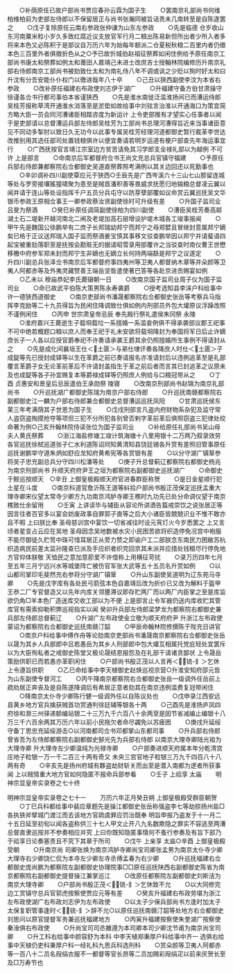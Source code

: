 <!-- { "loadSidebar": true } -->
　　○补荫原任已故户部尚书贾应春孙云霖为国子生
　　○罢南京礼部尚书何维柏维柏前为吏部左侍郎以不保留居正与尚书张瀚同被旨诘责未几南转至是自陈遂罢之
　　○戊子复除原任云南右参政张仲谦为山东左参政
　　○先是临德  仓岁收山东河南粟米粒小岁久多致红腐近议支放官军行月二粮出陈易新但所出者少所入者多将来本色又必陈积于是部议自万历六年为始每年额派二仓夏税秋粮二百里内者仍徵本色三百里外者俱徵折色从之○予已故忻城伯赵祖征祭葬如闲住例给予原任南京工部尚书康太和祭葬如例太和莆田人嘉靖己未进士改庶吉士授翰林院编修历升南京礼部右侍郎南京工部尚书被劾致仕太和为南礼侍八年不调或讽之少贬以狥时好太和曰升沈有分吾安能仆仆权门以徼进哉年八十卒
　　○己丑以狭西副使李汶为本省右参政
　　○改补原任福建右布政使刘志伊于湖广
　　○升福建守备方伯甘肃操守徐谨各佥书行都司事伯本省谨狭西
　　○先是淮水南徙泛滥淮扬间已而漕运侍郎吴桂芳报称草湾开通淮水消落至是淤垫如故给事中刘铉言治淮以开通海口为策宜简方略大臣一员会同河漕诸臣相踏咨度为新运计  上令吏部推有才望实心任事者以闻于是吏部请以总督漕运兵部左侍郎吴桂芳为工部尚书总理河漕得旨近来当事诸臣意见不同动多掣肘以致日久无功今以此事专属吴桂芳经理河道都御史暂行裁革李世达改推别用其选任部司处置钱粮俱许以便宜奏请若明岁运道有梗户部查先年海运事宜行
　　○广西抚按官言靖江宗室边方贫苦请免其习学郎支全禄礼部以为越例  不可许  上是部言
　　○命南京后军都督府佥书王尚文充总兵官镇守福建
　　○予原任兵部右侍郎兼都察院右佥都御史吴道直祭葬照考满例以其关边回还以死勤事也
　　○辛卯调补四川副使覃应元于狭西○壬辰先是广西岑溪六十三山七山那留连城等处与罗旁接壤猺獞啸聚为患至是贼首潘积善等畏威求抚愿归地输粮总督凌云翼以闻并请于连山等处设指挥千户五员分兵屯守以防芽孽部覆如议命赏云翼巡抚吴文华银币参政王原相佥事王一卿参政蔡汝贤副使徐时可升级有差
　　○升国子监司业吕旻为祭酒
　　○癸巳补原任调简副使徐柏为四川副使
　　○漕臣吴桂芳奏高邮湖土石二堤新开越河南北二闸及老堤加高石层增设护堤木城各工竣事报闻
　　○甲午先是魏国公徐鹏举有二庶子长邦瑞幼邦宁而邦宁之母郑嬖且冒继封意属邦宁嫡矣已格于正议送邦瑞入国子监而祭酒姜宝慎其事移文驳查鹏举因以邦宁并请蜚语四起宝被重劾落职至是抚按会勘赃无的据请昭雪录用部覆许之当驳查时南仪曹王世懋移檄中府参军郑未封而邦宁生非嫡也无嫡立长何持两端繇是邦宁之议遂定
　　○升四川副总兵张泽佥书南京后军都督府事四夷州等卫夷人都督纳木章等并朵颜等卫夷人阿都赤等及外夷灵藏赞善王端岳坚昝遣使著巴答等各赴京进贡赐宴如例
　　○乙未以  穆庙恭妃李氏薨辍朝一日
　　○改南京国子监司业周子仪为国子监司业
　　○命已故武平伯陈大策男陈永寿袭爵
　　○授考选知县李涞户科给事中许一德狭西道御史
　　○南京吏部尚书潘晟都察院右佥都御史张岳等考察兵马指挥李克励等二十九员得旨为民闲住降调致仕俱如例内刑部员外包大爟原议浮躁改照不谨例闲住
　　○丙申  世宗肃皇帝忌辰  奉先殿行祭礼遣侯朱冈祭  永陵  
　　○淮府嘉兴王薨逝生子载埛载垃一系擅婚一系滥妾例俱不得承袭部议郡王祀事不可中绝若概题口粮以庶人而奉王祀于礼未安欲将载埛降封为奉国将军日后止许嫡庶长子一人各以应授官爵奉祀不许奏请承袭王爵其余仍照擅婚所生事例不得请封从之
　　○先是成化间襄垣王仕＜土匮＞与弟仕埭讦奏各降庶人时仕＜土匮＞子成鋜等先已授封成铎等以生在革爵之前已奏请报名亦准请封后以违例追革至是礼部覆言革爵子女无论革前革后不许请封盖指生于革之前后者而言其已封追革之议原未及也成鋜等各子孙宜赐复本等爵禄成铎等仍照庶人例给与口粮冠带从之
　　○丁酉  贞惠安和景皇后忌辰遣伯王承勋祭  陵寝
　　○改南京刑部尚书赵锦为南京礼部尚书
　　○升巡抚湖广都御史陈瑞为南京户部右侍郎
　　○升巡抚南赣都察院右副都御史江一麟为户部右侍郎兼佥都御史总督漕运巡抚凤阳
　　○甘肃巡抚侯东莱三年考满荫其子世恩为国子生
　　○戊戌刑部言凡盗内府财物系杂犯及监守常人盗窃盗掏摸抢夺等项但三犯不分所犯各别曾否剌字革前革后俱照窃盗三犯律处绞命著为例○己亥升翰林院侍读张位为国子监司业
　　○补给原任礼部尚书吴山母夫人黄氏祭葬
　　○浙江海盐修塘工竣计筑海塘十八里用银十二万两乃叙录效劳各官巡抚徐栻巡道张子仁水利道陈诏同知黄清知县饶廷锡各升赏有差照旧管事原任巡抚谢鹏举守道朱炳如舒应龙知府黄希宪等各赏银有差
　　○以分守湖广镇筸参将吴子忠充副总兵分守四川松潘等处
　　○庚子升总督蓟辽都察院右都御史杨兆为南京刑部尚书  升顺天府府尹王之垣为都察院右副都御史巡抚湖广
　　○命御史于鲸巡按顺天　○辛丑  上御皇极殿顺天府官进春群臣称贺
　　○是日金星顺行犯土星在斗度
　　○南京科道官詹沂陈王道等紏拾户部尚书殷正茂保定巡抚孟重大理寺卿宋仪望太常寺少卿方九功南京鸿胪寺卿王樵时九功先已处分命调仪望于南京樵致仕余留用
　　○壬寅  上讲读毕与辅臣从容论所讲酒告篇戒崇饮之说张居正等因言往者百官多以宴会妨废政事自罪郭子直等之后大小诸臣皆兢兢识业不惟不敢亦且不暇  上曰朕比奉  圣母慈训宫中宴饮一切省减往时设元宵灯火今岁悉罢之  上又言顷者星变占云应在吴地  圣母因念吴地数被水灾小民困苦欲将织造停免况宫中袍服不能尽御徒久贮笥中珠可惜耳居正从旁力赞之即谕户工二部朕念东南民力困敝苏杭织造病民前差太监孙隆查已派及手应织者织完回京其未派并应措处钱粮尽行停免地方官仰体朕敬  天恤民之意加意莭爱不许借称上用横征苛扰
　　○录万历四年七月至五年三月宁远兴水等城堡阵亡被伤官军张大武等五十五员名升赏如例
　　○以山都司掌印毛斐然充右参将分守湖广镇筸
　　○升山东副使吴道明为辽东苑马寺卿
　　○先是戊字库有各处民弓箭弦本色自嘉靖后改为折价已又改为解料于盔甲王恭二厂专官督造又以先年内库关领壅滞议即存贮两厂而以两厂内臣掌之至是库监欲仍角□羊本色厂造送库交收工部以为不便  上是部言止令军器仍送内库收贮其管库官有需索抑勒积弊巡视指实以闻  癸卯升兵部左侍郎梁梦龙为都察院右都御史兼兵部左侍郎总督蓟辽
　　○升湖广左布政使金立敬为顺天府府尹  升浙江左布政使蒙诏为都察院右佥都御史巡抚南赣汀韶
　　○甲辰命翰林院修撰陈于陛充日讲官
　　○南京户科给事中傅作舟等论劾南京吏部尚书潘晟南京都察院右佥都御史张岳以晟为其乡人兵部郎中吕若愚岳为其乡人刑部郎中包大爟互相属托党庇轻处宜罢斥以为大臣徇私者之戒御史陈堂又极论晟结恩报怨及在礼部干请诸贪鄙状  上令晟岳策励供职已而若愚亦革职闲住
　　○户部尚书殷正茂以人言再＜锍-釒＞乞休  上令遵旨供职
　　○乙巳命给事中李天植御史赵焕巡视京营○升淮安知府邵元哲为山东副使专督河工
　　○丙午降南京都察院右佥都御史张岳一级调外任岳前上疏劝居正奔丧及是自陈遂降调后有希居正意者劾其在南京违例滥费复冠带闲住
　　○降南京太仆寺少卿陈行健一级调外任以自陈议处也
　　○戊申录江西安远县黄乡地方官兵擒获贼首功赏通判徐廷辅等银各十两
　　○己酉先是淮扬庐凤四府徐和滁三州驿递额编站银二十三万九千六百八十余两至是因节省减编止编银十八万三千六百余两其万历六年以前小民拖欠者命尽蠲免以苏疲困
　　○庚戌升延绥守备丁思忠充延绥游击○以河南都司佥书邓都掌山东都司事
　　○升兵部右侍郎曾省吾为左侍郎都察院右副都御史郜光先为兵部右侍郎  以南京大理寺卿陆光祖为大理寺卿  升大理寺左少卿温纯为光禄寺卿
　　○户部奏进顺天府属本年分乾清宫庄地子粒银一万一千二百三十两有奇又  未央三宫官地子粒银三万九千四百八十八两有奇
　　○辛亥先是扬州府城有夥盗劫财斩关而出至是潜入南都为逻者所获事闻  上以贼情重大地方官如何隐匿不报命兵部参看
　　○壬子  上祫享  太庙
　　明神宗显皇帝实录卷之七十终

明神宗显皇帝实录卷之七十一
　　万历六年正月癸丑朔  上御皇极殿受群臣朝贺
　　○丁巳兵科都给事中裴应章题先是操江都御史张岳称强盗李七等劫掠扬州盐□各执铁斧擘城门渡江而去该地方官疏虞罪应罚治既奉  明旨申报乃盗发于十一月二十五日延至初旬以闻各盗称供三十七人甲文止开八九名数欺隐之罪实不容逃至两漕总督直隶巡按并不参奏相应并究  上曰你既知隐匿事情何不蚤行参奏及有旨下部乃于祫享日论奏塞责且不究下其章于所司
　　○戊午  上亲享  太庙○辛酉  上御皇极殿受朝
　　○升南京尚  司卿张焕为南京鸿胪寺卿尚宝司卿张孟男为南京太仆寺少卿大理寺右少卿饶仁侃为本寺左少卿左寺丞傅孟春为右少卿
　　○升巡抚福建右佥都御史庞尚鹏为都察院左副都御史协理院事□□原任巡抚陕西右副都御史陈省为南京都察院右副都御史提督操江兼掌巡江
　　○改原任都察院左副都御史刘斯洁为南京大理寺卿
　　○户部尚书殷正茂＜锍-釒＞乞休致不允
　　○以大同修完边工赏镇守总兵官郭虎按察使贾应元等有差
　　○癸亥升福建右布政劳堪为浙江左布政使湖广右布政刘志伊为左布政使
　　○以太子少保兵部尚书方逢时加太子太保复职管事逢时＜锍-釒＞辞不允○以原任巡抚南赣汀韶等处地方右佥都御史刘思问以原官提督军务兼巡抚福建地方
　　○丙寅升福建按察使朱奎湖广按察使秦淦俱右布政使
　　○升尚宝司司丞雒遵为本司卿本司少卿沈节甫为南京尚宝司卿
　　○升工科右给事中颜容舒为本科  中李天植郑秉厚户科给事中齐一  选俱右给事中天植仍吏科秉厚户科一经礼科九思兵科选刑科
　　○赏朵颜等卫夷人阿都赤等一百八十二员名叚绢衣服不一都督等官长昂等二员加赐彩叚绢疋以前来庆贺长至及□万寿节也
